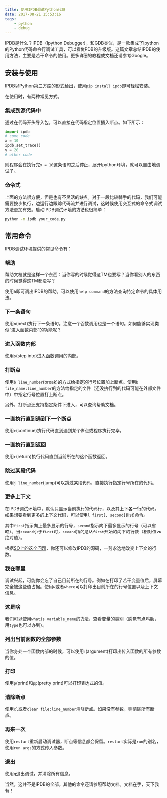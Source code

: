 ```yaml
---
title: 使用IPDB调试Python代码
date: 2017-08-21 15:53:16
tags:
    - python
    - debug
---
```

IPDB是什么？IPDB（Ipython Debugger），和GDB类似，是一款集成了Ipython的Python代码命令行调试工具，可以看做PDB的升级版。这篇文章总结IPDB的使用方法，主要是若干命令的使用。更多详细的教程或文档还请参考Google。
<!-- more -->
## 安装与使用
IPDB以Python第三方库的形式给出，使用`pip install ipdb`即可轻松安装。

在使用时，有两种常见方式。

### 集成到源代码中
通过在代码开头导入包，可以直接在代码指定位置插入断点。如下所示：
``` py
import ipdb
# some code
x = 10
ipdb.set_trace()
y = 20
# other code
```
则程序会在执行完`x = 10`这条语句之后停止，展开Ipython环境，就可以自由地调试了。

### 命令式
上面的方法很方便，但是也有不灵活的缺点。对于一段比较棘手的代码，我们可能需要按步执行，边运行边跟踪代码流并进行调试，这时候使用交互式的命令式调试方法更加有效。启动IPDB调试环境的方法也很简单：
``` sh
python -m ipdb your_code.py
```

## 常用命令
IPDB调试环境提供的常见命令有：
### 帮助
帮助文档就是这样一个东西：当你写的时候觉得这TM也要写？当你看别人的东西的时候觉得这TM都没写？

使用`h`即可调出IPDB的帮助。可以使用`help command`的方法查询特定命令的具体用法。

### 下一条语句
使用`n`(next)执行下一条语句。注意一个函数调用也是一个语句。如何能够实现类似“进入函数内部”的功能呢？
### 进入函数内部
使用`s`(step into)进入函数调用的内部。
### 打断点
使用`b line_number`(break)的方式给指定的行号位置加上断点。使用`b file_name:line_number`的方法给指定的文件（还没执行到的代码可能在外部文件中）中指定行号位置打上断点。

另外，打断点还支持指定条件下进入，可以查询帮助文档。
### 一直执行直到遇到下一个断点
使用`c`(continue)执行代码直到遇到某个断点或程序执行完毕。
### 一直执行直到返回
使用`r`(return)执行代码直到当前所在的这个函数返回。
### 跳过某段代码
使用`j line_number`(jump)可以跳过某段代码，直接执行指定行号所在的代码。
### 更多上下文
在IPDB调试环境中，默认只显示当前执行的代码行，以及其上下各一行的代码。如果想要看到更多的上下文代码，可以使用`l first[, second]`(list)命令。

其中`first`指示向上最多显示的行号，`second`指示向下最多显示的行号（可以省略）。当`second`小于`first`时，`second`指的是从`first`开始的向下的行数（相对值vs绝对值）。

根据[SO上的这个问题](https://stackoverflow.com/questions/6240887/how-can-i-make-ipdb-show-more-lines-of-context-while-debugging)，你还可以修改IPDB的源码，一劳永逸地改变上下文的行数。
### 我在哪里
调试兴起，可能你会忘了自己目前所在的行号。例如在打印了若干变量值后，屏幕完全被这些值占据。使用`w`或者`where`可以打印出目前所在的行号位置以及上下文信息。

### 这是啥
我们可以使用`whatis variable_name`的方法，查看变量的类别（感觉有点鸡肋，用`type`也可以办到）。
### 列出当前函数的全部参数
当你身处一个函数内部的时候，可以使用`a`(argument)打印出传入函数的所有参数的值。
### 打印
使用`p`(print)和`pp`(pretty print)可以打印表达式的值。

### 清除断点
使用`cl`或者`clear file:line_number`清除断点。如果没有参数，则清除所有断点。
### 再来一次
使用`restart`重新启动调试器，断点等信息都会保留。`restart`实际是`run`的别名，使用`run args`的方式传入参数。
### 退出
使用`q`退出调试，并清除所有信息。

当然，这并不是IPDB的全部。其他的命令还请参照帮助文档。文档在手，天下我有！

